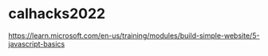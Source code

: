 # calhacks2022
https://learn.microsoft.com/en-us/training/modules/build-simple-website/5-javascript-basics

